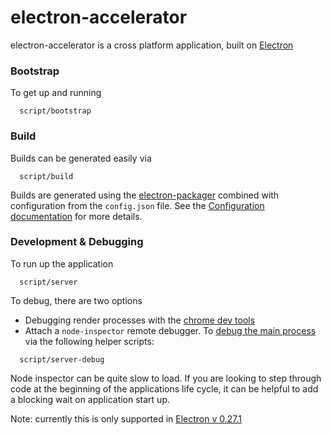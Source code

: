 # electron-accelerator

electron-accelerator is a cross platform application, built on [Electron](https://github.com/atom/electron)



### Bootstrap

To get up and running

```
  script/bootstrap
```

### Build

Builds can be generated easily via
```
  script/build
```
Builds are generated using the  [electron-packager](https://github.com/maxogden/electron-packager) combined with
configuration from the ``config.json`` file. See the [Configuration documentation](config.md) for more details.

### Development & Debugging

To run up the application

```
  script/server
```

To debug, there are two options

- Debugging render processes with the [chrome dev tools](http://electron.atom.io/docs/v0.31.0/tutorial/devtools-extension/)
- Attach a ``node-inspector`` remote debugger. To [debug the main process](http://electron.atom.io/docs/v0.31.0/tutorial/using-native-node-modules/) via the following helper scripts:
```
  script/server-debug
```
Node inspector can be quite slow to load. If you are looking to step through code at the beginning of the applications life cycle, it can  be helpful to add a blocking wait on application start up.

Note: currently this is only supported in [Electron v 0.27.1](https://github.com/atom/electron/releases?after=v0.27.1)
